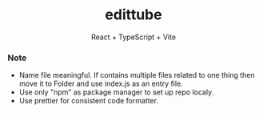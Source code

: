 <h1 align="center">edittube</h1>
<p align="center">React + TypeScript + Vite<p>

### Note

- Name file meaningful. If contains multiple files related to one thing then move it to Folder and use index.js as an entry file.
- Use only "npm" as package manager to set up repo localy.
- Use prettier for consistent code formatter.
